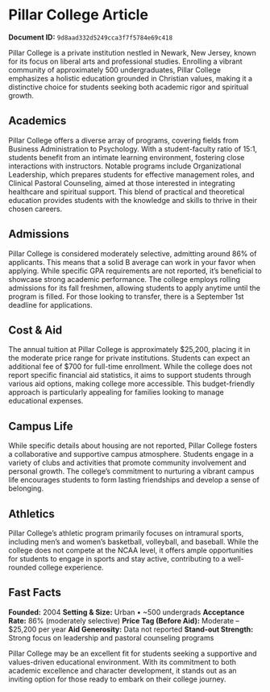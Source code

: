 # Pillar College Article

**Document ID:** `9d8aad332d5249cca3f7f5784e69c418`

Pillar College is a private institution nestled in Newark, New Jersey, known for its focus on liberal arts and professional studies. Enrolling a vibrant community of approximately 500 undergraduates, Pillar College emphasizes a holistic education grounded in Christian values, making it a distinctive choice for students seeking both academic rigor and spiritual growth.

## Academics
Pillar College offers a diverse array of programs, covering fields from Business Administration to Psychology. With a student-faculty ratio of 15:1, students benefit from an intimate learning environment, fostering close interactions with instructors. Notable programs include Organizational Leadership, which prepares students for effective management roles, and Clinical Pastoral Counseling, aimed at those interested in integrating healthcare and spiritual support. This blend of practical and theoretical education provides students with the knowledge and skills to thrive in their chosen careers.

## Admissions
Pillar College is considered moderately selective, admitting around 86% of applicants. This means that a solid B average can work in your favor when applying. While specific GPA requirements are not reported, it’s beneficial to showcase strong academic performance. The college employs rolling admissions for its fall freshmen, allowing students to apply anytime until the program is filled. For those looking to transfer, there is a September 1st deadline for applications.

## Cost & Aid
The annual tuition at Pillar College is approximately $25,200, placing it in the moderate price range for private institutions. Students can expect an additional fee of $700 for full-time enrollment. While the college does not report specific financial aid statistics, it aims to support students through various aid options, making college more accessible. This budget-friendly approach is particularly appealing for families looking to manage educational expenses.

## Campus Life
While specific details about housing are not reported, Pillar College fosters a collaborative and supportive campus atmosphere. Students engage in a variety of clubs and activities that promote community involvement and personal growth. The college’s commitment to nurturing a vibrant campus life encourages students to form lasting friendships and develop a sense of belonging.

## Athletics
Pillar College’s athletic program primarily focuses on intramural sports, including men’s and women’s basketball, volleyball, and baseball. While the college does not compete at the NCAA level, it offers ample opportunities for students to engage in sports and stay active, contributing to a well-rounded college experience.

## Fast Facts
**Founded:** 2004
**Setting & Size:** Urban • ~500 undergrads
**Acceptance Rate:** 86% (moderately selective)
**Price Tag (Before Aid):** Moderate – $25,200 per year
**Aid Generosity:** Data not reported
**Stand-out Strength:** Strong focus on leadership and pastoral counseling programs

Pillar College may be an excellent fit for students seeking a supportive and values-driven educational environment. With its commitment to both academic excellence and character development, it stands out as an inviting option for those ready to embark on their college journey.
